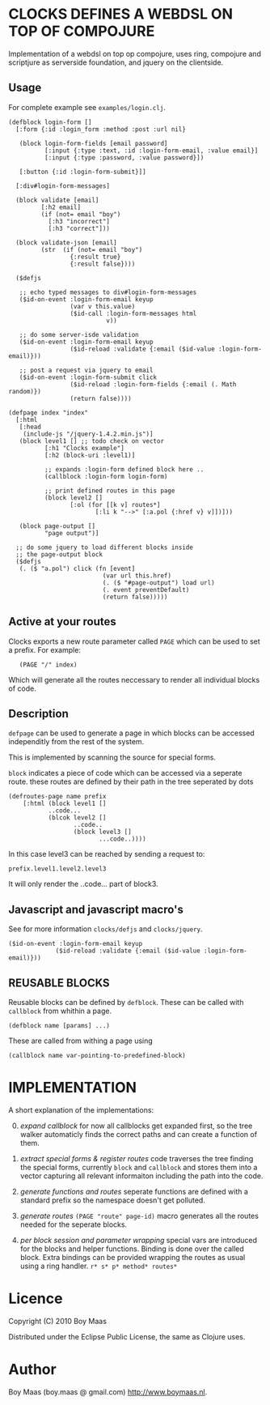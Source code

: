 # CLOCKS DEFINES A WEBDSL ON TOP OF COMPOJURE

Implementation of a webdsl on top op compojure, uses ring, compojure and scriptjure as
serverside foundation, and jquery on the clientside.

## Usage

For complete example see `examples/login.clj`.

    (defblock login-form [] 
      [:form {:id :login_form :method :post :url nil}

       (block login-form-fields [email password]
              [:input {:type :text, :id :login-form-email, :value email}]
              [:input {:type :password, :value password}])

       [:button {:id :login-form-submit}]] 

      [:div#login-form-messages]

      (block validate [email]
             [:h2 email]
             (if (not= email "boy")
               [:h3 "incorrect"]
               [:h3 "correct"]))

      (block validate-json [email]
             (str  (if (not= email "boy")
                     {:result true}
                     {:result false})))

      ($defjs

       ;; echo typed messages to div#login-form-messages
       ($id-on-event :login-form-email keyup
                     (var v this.value)
                     ($id-call :login-form-messages html
                               v))

       ;; do some server-isde validation
       ($id-on-event :login-form-email keyup
                     ($id-reload :validate {:email ($id-value :login-form-email)}))

       ;; post a request via jquery to email
       ($id-on-event :login-form-submit click 
                     ($id-reload :login-form-fields {:email (. Math random)})
                     (return false))))

    (defpage index "index"
      [:html
       [:head
        (include-js "/jquery-1.4.2.min.js")]
       (block level1 [] ;; todo check on vector
              [:h1 "Clocks example"]
              [:h2 (block-uri :level1)]

              ;; expands :login-form defined block here ..
              (callblock :login-form login-form)

              ;; print defined routes in this page
              (block level2 []
                     [:ol (for [[k v] routes*]
                            [:li k "-->" [:a.pol {:href v} v]])]))

       (block page-output []
              "page output")]

      ;; do some jquery to load different blocks inside
      ;; the page-output block
      ($defjs
       (. ($ "a.pol") click (fn [event]
                              (var url this.href)
                              (. ($ "#page-output") load url)
                              (. event preventDefault)
                              (return false)))))

## Active at your routes

Clocks exports a new route parameter called `PAGE` which can be used to set a prefix. For example:

       (PAGE "/" index)

Which will generate all the routes neccessary to render all individual blocks of code.

## Description

`defpage` can be used to generate a page in which
blocks can be accessed independitly from the rest of the system.

This is implemented by scanning the source for special forms.

`block` indicates a piece of code which can be accessed via a seperate route.
these routes are defined by their path in the tree seperated by dots

    (defroutes-page name prefix
        [:html (block level1 []
               ..code...
               (blcok level2 []
                      ..code..
                      (block level3 []
                             ...code..))))

In this case level3 can be reached by sending a request to:

    prefix.level1.level2.level3

It will only render the ..code... part of block3.

## Javascript and javascript macro's

See for more information `clocks/defjs` and `clocks/jquery`.

    ($id-on-event :login-form-email keyup
                 ($id-reload :validate {:email ($id-value :login-form-email)}))


## REUSABLE BLOCKS

Reusable blocks can be defined by `defblock`. These can be called with `callblock` from whithin
a page.

    (defblock name [params] ...)

These are called from withing a page using 

    (callblock name var-pointing-to-predefined-block)

# IMPLEMENTATION 

A short explanation of the implementations:

0. *expand callblock*
   for now all callblocks get expanded first, so the tree walker automaticly finds the correct
   paths and can create a function of them.

1. *extract special forms & register routes*
   code traverses the tree finding the special forms, currently `block` and `callblock`
   and stores them into a vector capturing all relevant informaiton including
   the path into the code.

2. *generate functions and routes*
   seperate functions are defined with a standard prefix so the namespace doesn't get polluted.

3. *generate routes*
   `(PAGE "route" page-id)` macro generates all the routes needed for the seperate blocks.

4. *per block session and parameter wrapping* special vars are introduced for the blocks and
   helper functions. Binding is done over the called block. Extra bindings can be provided
   wrapping the routes as usual using a ring handler. 
   `r* s* p* method* routes*`

# Licence

Copyright (C) 2010 Boy Maas

Distributed under the Eclipse Public License, the same as Clojure uses. 

# Author

Boy Maas (boy.maas @ gmail.com) http://www.boymaas.nl.


